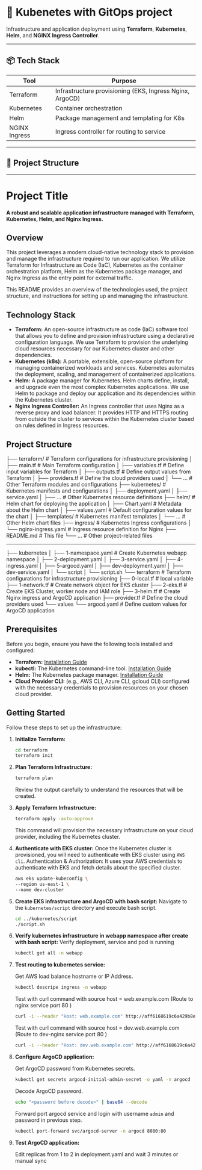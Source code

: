 # 🚀 Kubenetes with GitOps project

Infrastructure and application deployment using **Terraform**, **Kubernetes**, **Helm**, and **NGINX Ingress Controller**.

---

## 📦 Tech Stack

| Tool        | Purpose                                      |
|-------------|----------------------------------------------|
| Terraform   | Infrastructure provisioning (EKS, Ingress Nginx, ArgoCD)   |
| Kubernetes  | Container orchestration                      |
| Helm        | Package management and templating for K8s    |
| NGINX Ingress | Ingress controller for routing to service       |

---

## 🧭 Project Structure

---

# Project Title

**A robust and scalable application infrastructure managed with Terraform, Kubernetes, Helm, and Nginx Ingress.**

## Overview

This project leverages a modern cloud-native technology stack to provision and manage the infrastructure required to run our application. We utilize Terraform for Infrastructure as Code (IaC), Kubernetes as the container orchestration platform, Helm as the Kubernetes package manager, and Nginx Ingress as the entry point for external traffic.

This README provides an overview of the technologies used, the project structure, and instructions for setting up and managing the infrastructure.

## Technology Stack

* **Terraform:** An open-source infrastructure as code (IaC) software tool that allows you to define and provision infrastructure using a declarative configuration language. We use Terraform to provision the underlying cloud resources necessary for our Kubernetes cluster and other dependencies.
* **Kubernetes (k8s):** A portable, extensible, open-source platform for managing containerized workloads and services. Kubernetes automates the deployment, scaling, and management of containerized applications.
* **Helm:** A package manager for Kubernetes. Helm charts define, install, and upgrade even the most complex Kubernetes applications. We use Helm to package and deploy our application and its dependencies within the Kubernetes cluster.
* **Nginx Ingress Controller:** An Ingress controller that uses Nginx as a reverse proxy and load balancer. It provides HTTP and HTTPS routing from outside the cluster to services within the Kubernetes cluster based on rules defined in Ingress resources.

## Project Structure



├── terraform/        # Terraform configurations for infrastructure provisioning
│   ├── main.tf       # Main Terraform configuration
│   ├── variables.tf  # Define input variables for Terraform
│   ├── outputs.tf    # Define output values from Terraform
│   ├── providers.tf  # Define the cloud providers used
│   └── ...           # Other Terraform modules and configurations
├── kubernetes/       # Kubernetes manifests and configurations
│   ├── deployment.yaml
│   ├── service.yaml
│   ├── ...           # Other Kubernetes resource definitions
├── helm/             # Helm chart for deploying the application
│   ├── Chart.yaml    # Metadata about the Helm chart
│   ├── values.yaml   # Default configuration values for the chart
│   ├── templates/    # Kubernetes manifest templates
│   └── ...           # Other Helm chart files
├── ingress/          # Kubernetes Ingress configurations
│   └── nginx-ingress.yaml # Ingress resource definition for Nginx
├── README.md         # This file
└── ...               # Other project-related files



---

├── kubernetes
│   ├── 1-namespace.yaml    # Create Kubernetes webapp namespace
│   ├── 2-deployment.yaml
│   ├── 3-service.yaml
│   ├── 4-ingress.yaml
│   ├── 5-argocd.yaml
│   ├── dev-deployment.yaml
│   ├── dev-service.yaml
│   └── script
│       └── script.sh
└── terraform               # Terraform configurations for infrastructure provisioning
    ├── 0-local.tf          # local variable
    ├── 1-network.tf        # Create network object for EKS cluster
    ├── 2-eks.tf            # Create EKS Cluster, worker node and IAM role
    ├── 3-helm.tf           # Create Nginx ingress and ArgoCD application
    ├── provider.tf         # Define the cloud providers used
    └── values
        └── argocd.yaml     # Define custom values for ArgoCD application


## Prerequisites

Before you begin, ensure you have the following tools installed and configured:

* **Terraform:** [Installation Guide](https://developer.hashicorp.com/terraform/downloads)
* **kubectl:** The Kubernetes command-line tool. [Installation Guide](https://kubernetes.io/docs/tasks/tools/)
* **Helm:** The Kubernetes package manager. [Installation Guide](https://helm.sh/docs/intro/install/)
* **Cloud Provider CLI:** (e.g., AWS CLI, Azure CLI, gcloud CLI) configured with the necessary credentials to provision resources on your chosen cloud provider.

## Getting Started

Follow these steps to set up the infrastructure:

1.  **Initialize Terraform:**
    ```bash
    cd terraform
    terraform init
    ```

2.  **Plan Terraform Infrastructure:**
    ```bash
    terraform plan
    ```
    Review the output carefully to understand the resources that will be created.

3.  **Apply Terraform Infrastructure:**
    ```bash
    terraform apply -auto-approve
    ```
    This command will provision the necessary infrastructure on your cloud provider, including the Kubernetes cluster.

4.  **Authenticate with EKS cluster:**
    Once the Kubernetes cluster is provisioned, you will need to authenticate with EKS cluster using `AWS cli`.
    Authentication & Authorization: It uses your AWS credentials to authenticate with EKS and fetch details about the specified cluster.
     ```bash
    aws eks update-kubeconfig \
    --region us-east-1 \
    --name dev-cluster
    ```

5.  **Create EKS infrastructure and ArgoCD with bash script:**
    Navigate to the `kubernetes/script` directory and execute bash script.
    ```bash
    cd ../kubernetes/script
    ./script.sh
    ```

6.  **Verify kubernetes infrastructure in webapp namespace after create with bash script:**
    Verify deployment, service and pod is running
    ```bash
    kubectl get all -n webapp
    ```

7.  **Test routing to kubernetes service:**

    Get AWS load balance hostname or IP Address.
    ```bash
    kubectl descripe ingress -n webapp
    ```

    Test with curl command with source host = web.example.com (Route to nginx service port 80 )
    ```bash
    curl -i --header "Host: web.example.com" http://aff6168619c6a429b8e1e4b660a00173-1339339846.us-east-1.elb.amazonaws.com
    ```

    Test with curl command with source host = dev.web.example.com (Route to dev-nginx service port 80 )
    ```bash
    curl -i --header "Host: dev.web.example.com" http://aff6168619c6a429b8e1e4b660a00173-1339339846.us-east-1.elb.amazonaws.com
    ```
8.  **Configure ArgoCD application:**

    Get ArgoCD password from Kubernetes secrets.
    ```bash
    kubectl get secrets argocd-initial-admin-secret -o yaml -n argocd
    ```

    Decode ArgoCD password.
    ```bash
    echo "<password before decode>" | base64 --decode
    ```

    Forward port argocd service and login with username `admin` and password in previous step.
    ```bash
    kubectl port-forward svc/argocd-server -n argocd 8080:80
    ```

8.  **Test ArgoCD application:**

    Edit replicas from 1 to 2 in deployment.yaml and wait 3 minutes or manual sync
